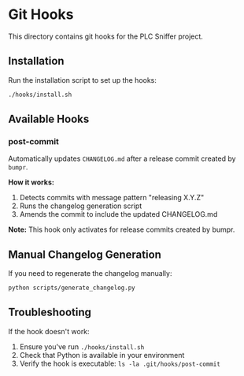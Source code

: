# Git Hooks

This directory contains git hooks for the PLC Sniffer project.

## Installation

Run the installation script to set up the hooks:

```bash
./hooks/install.sh
```

## Available Hooks

### post-commit

Automatically updates `CHANGELOG.md` after a release commit created by `bumpr`.

**How it works:**
1. Detects commits with message pattern "releasing X.Y.Z"
2. Runs the changelog generation script
3. Amends the commit to include the updated CHANGELOG.md

**Note:** This hook only activates for release commits created by bumpr.

## Manual Changelog Generation

If you need to regenerate the changelog manually:

```bash
python scripts/generate_changelog.py
```

## Troubleshooting

If the hook doesn't work:
1. Ensure you've run `./hooks/install.sh`
2. Check that Python is available in your environment
3. Verify the hook is executable: `ls -la .git/hooks/post-commit`
